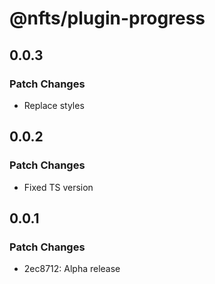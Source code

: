 # @nfts/plugin-progress

## 0.0.3

### Patch Changes

-   Replace styles

## 0.0.2

### Patch Changes

-   Fixed TS version

## 0.0.1

### Patch Changes

-   2ec8712: Alpha release

